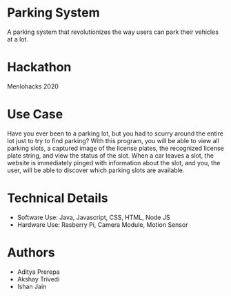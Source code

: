 # Parking System
A parking system that revolutionizes the way users can park their vehicles at a lot.
# Hackathon
Menlohacks 2020

# Use Case
Have you ever been to a parking lot, but you had to scurry around the entire lot just to try to find parking? With this program, you will be able to view all parking slots, a captured image of the license plates, the recognized license plate string, and view the status of the slot. When a car leaves a slot, the website is immediately pinged with information about the slot, and you, the user, will be able to discover which parking slots are available.

# Technical Details
* Software Use: Java, Javascript, CSS, HTML, Node JS
* Hardware Use: Rasberry Pi, Camera Module, Motion Sensor


# Authors
* Aditya Prerepa
* Akshay Trivedi
* Ishan Jain
